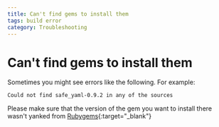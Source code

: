 ```yaml
---
title: Can't find gems to install them
tags: build error
category: Troubleshooting
---
```


# Can't find gems to install them

Sometimes you might see errors like the following.
For example:

~~~
Could not find safe_yaml-0.9.2 in any of the sources
~~~

Please make sure that the version of the gem you want to install there wasn't yanked from [Rubygems](http://rubygems.org/){:target="_blank"}
